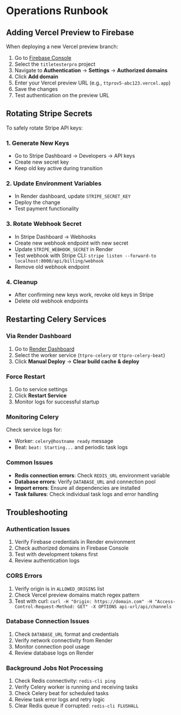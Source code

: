 # Operations Runbook

## Adding Vercel Preview to Firebase

When deploying a new Vercel preview branch:

1. Go to [Firebase Console](https://console.firebase.google.com)
2. Select the `titletesterpro` project
3. Navigate to **Authentication** → **Settings** → **Authorized domains**
4. Click **Add domain**
5. Enter your Vercel preview URL (e.g., `ttprov5-abc123.vercel.app`)
6. Save the changes
7. Test authentication on the preview URL

## Rotating Stripe Secrets

To safely rotate Stripe API keys:

### 1. Generate New Keys
- Go to Stripe Dashboard → Developers → API keys
- Create new secret key
- Keep old key active during transition

### 2. Update Environment Variables
- In Render dashboard, update `STRIPE_SECRET_KEY`
- Deploy the change
- Test payment functionality

### 3. Rotate Webhook Secret
- In Stripe Dashboard → Webhooks
- Create new webhook endpoint with new secret
- Update `STRIPE_WEBHOOK_SECRET` in Render
- Test webhook with Stripe CLI: `stripe listen --forward-to localhost:8000/api/billing/webhook`
- Remove old webhook endpoint

### 4. Cleanup
- After confirming new keys work, revoke old keys in Stripe
- Delete old webhook endpoints

## Restarting Celery Services

### Via Render Dashboard
1. Go to [Render Dashboard](https://dashboard.render.com)
2. Select the worker service (`ttpro-celery` or `ttpro-celery-beat`)
3. Click **Manual Deploy** → **Clear build cache & deploy**

### Force Restart
1. Go to service settings
2. Click **Restart Service** 
3. Monitor logs for successful startup

### Monitoring Celery
Check service logs for:
- Worker: `celery@hostname ready` message
- Beat: `beat: Starting...` and periodic task logs

### Common Issues
- **Redis connection errors**: Check `REDIS_URL` environment variable
- **Database errors**: Verify `DATABASE_URL` and connection pool
- **Import errors**: Ensure all dependencies are installed
- **Task failures**: Check individual task logs and error handling

## Troubleshooting

### Authentication Issues
1. Verify Firebase credentials in Render environment
2. Check authorized domains in Firebase Console
3. Test with development tokens first
4. Review authentication logs

### CORS Errors  
1. Verify origin is in `ALLOWED_ORIGINS` list
2. Check Vercel preview domains match regex pattern
3. Test with curl: `curl -H "Origin: https://domain.com" -H "Access-Control-Request-Method: GET" -X OPTIONS api-url/api/channels`

### Database Connection Issues
1. Check `DATABASE_URL` format and credentials
2. Verify network connectivity from Render
3. Monitor connection pool usage
4. Review database logs on Render

### Background Jobs Not Processing
1. Check Redis connectivity: `redis-cli ping`
2. Verify Celery worker is running and receiving tasks
3. Check Celery beat for scheduled tasks
4. Review task error logs and retry logic
5. Clear Redis queue if corrupted: `redis-cli FLUSHALL`
